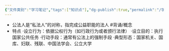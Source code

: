 ```yaml
---
{"文件类别":"学习笔记","tags":["知识点"],"dg-publish":true,"permalink":"/学习笔记/知识点/公法人/","dgPassFrontmatter":true}
---
```


- 公法人是“私法人”的对称，指完成公益职能的法人 #背诵/概念 
- 特点
·设立行为：依据公权行为（如行政行为或者颁行法律）
·设立目的：执行国家公共任务
·行动手段：通常有公法上的强制手段 
·典型形态：国家机关、国库、妇联、残联、中国法学会、公立大学 

